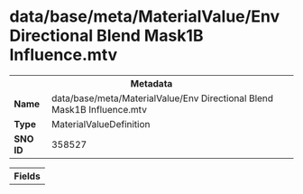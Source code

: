 <h1>data/base/meta/MaterialValue/Env Directional Blend Mask1B Influence.mtv</h1><table><tr><th colspan="100%">Metadata</th></tr><tr><td><b>Name</b></td><td>data/base/meta/MaterialValue/Env Directional Blend Mask1B Influence.mtv</td></tr><tr><td><b>Type</b></td><td>MaterialValueDefinition</td></tr><tr><td><b>SNO ID</b></td><td>358527</td></tr></table>

<table><tr><th colspan="100%">Fields</th></tr></table>

